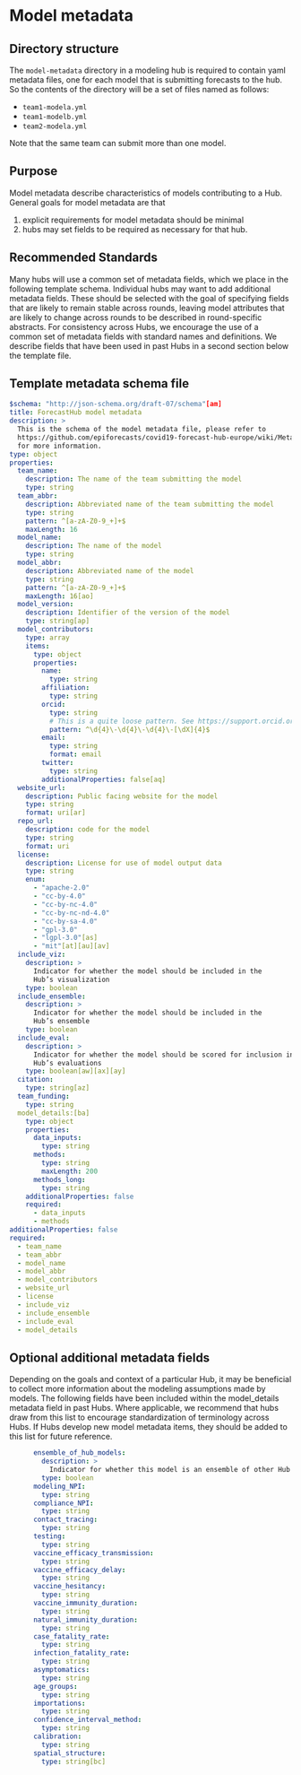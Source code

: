 # Model metadata

## Directory structure
The `model-metadata` directory in a modeling hub is required to contain yaml metadata files, one for each model that is submitting forecasts to the hub. So the contents of the directory will be a set of files named as follows:

* `team1-modela.yml`
* `team1-modelb.yml`
* `team2-modela.yml`

Note that the same team can submit more than one model.

## Purpose
Model metadata describe characteristics of models contributing to a Hub.
General goals for model metadata are that
1. explicit requirements for model metadata should be minimal
2. hubs may set fields to be required as necessary for that hub.

## Recommended Standards
Many hubs will use a common set of metadata fields, which we place in the following template schema. Individual hubs may want to add additional metadata fields. These should be selected with the goal of specifying fields that are likely to remain stable across rounds, leaving model attributes that are likely to change across rounds to be described in round-specific abstracts. For consistency across Hubs, we encourage the use of a common set of metadata fields with standard names and definitions. We describe fields that have been used in past Hubs in a second section below the template file.

## Template metadata schema file

```yaml
$schema: "http://json-schema.org/draft-07/schema"[am]
title: ForecastHub model metadata
description: >
  This is the schema of the model metadata file, please refer to
  https://github.com/epiforecasts/covid19-forecast-hub-europe/wiki/Metadata[an]
  for more information.
type: object
properties:
  team_name:
    description: The name of the team submitting the model
    type: string
  team_abbr:
    description: Abbreviated name of the team submitting the model
    type: string
    pattern: ^[a-zA-Z0-9_+]+$
    maxLength: 16
  model_name:
    description: The name of the model
    type: string
  model_abbr:
    description: Abbreviated name of the model
    type: string
    pattern: ^[a-zA-Z0-9_+]+$
    maxLength: 16[ao]
  model_version:
    description: Identifier of the version of the model
    type: string[ap]
  model_contributors:
    type: array
    items:
      type: object
      properties:
        name:
          type: string
        affiliation:
          type: string
        orcid:
          type: string
          # This is a quite loose pattern. See https://support.orcid.org/hc/en-us/articles/360006897674-Structure-of-the-ORCID-Identifier
          pattern: ^\d{4}\-\d{4}\-\d{4}\-[\dX]{4}$
        email:
          type: string
          format: email
        twitter:
          type: string
        additionalProperties: false[aq]
  website_url:
    description: Public facing website for the model
    type: string
    format: uri[ar]
  repo_url:
    description: code for the model
    type: string
    format: uri
  license:
    description: License for use of model output data
    type: string
    enum:
      - "apache-2.0"
      - "cc-by-4.0"
      - "cc-by-nc-4.0"
      - "cc-by-nc-nd-4.0"
      - "cc-by-sa-4.0"
      - "gpl-3.0"
      - "lgpl-3.0"[as]
      - "mit"[at][au][av]
  include_viz:
    description: >
      Indicator for whether the model should be included in the
      Hub’s visualization
    type: boolean
  include_ensemble:
    description: >
      Indicator for whether the model should be included in the
      Hub’s ensemble
    type: boolean
  include_eval:
    description: >
      Indicator for whether the model should be scored for inclusion in the
      Hub’s evaluations
    type: boolean[aw][ax][ay]
  citation:
    type: string[az]
  team_funding:
    type: string
  model_details:[ba]
    type: object
    properties:
      data_inputs:
        type: string
      methods:
        type: string
        maxLength: 200
      methods_long:
        type: string
    additionalProperties: false
    required:
      - data_inputs
      - methods
additionalProperties: false
required:
  - team_name
  - team_abbr
  - model_name
  - model_abbr
  - model_contributors
  - website_url
  - license
  - include_viz
  - include_ensemble
  - include_eval
  - model_details
```

## Optional additional metadata fields
Depending on the goals and context of a particular Hub, it may be beneficial to collect more information about the modeling assumptions made by models. The following fields have been included within the model_details metadata field in past Hubs. Where applicable, we recommend that hubs draw from this list to encourage standardization of terminology across Hubs. If Hubs develop new model metadata items, they should be added to this list for future reference.

```yaml
      ensemble_of_hub_models:
        description: >
          Indicator for whether this model is an ensemble of other Hub models
        type: boolean
      modeling_NPI:
        type: string
      compliance_NPI:
        type: string
      contact_tracing:
        type: string
      testing:
        type: string
      vaccine_efficacy_transmission:
        type: string
      vaccine_efficacy_delay:
        type: string
      vaccine_hesitancy:
        type: string
      vaccine_immunity_duration:
        type: string
      natural_immunity_duration:
        type: string
      case_fatality_rate:
        type: string
      infection_fatality_rate:
        type: string
      asymptomatics:
        type: string
      age_groups:
        type: string
      importations:
        type: string
      confidence_interval_method:
        type: string
      calibration:
        type: string
      spatial_structure:
        type: string[bc]
```